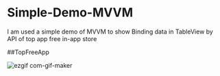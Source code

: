 # Simple-Demo-MVVM
 I am used a simple demo of MVVM to show Binding data in TableView by API of top app free in-app store
 
##TopFreeApp 

![ezgif com-gif-maker](https://user-images.githubusercontent.com/41602889/140686607-dad4f173-fe89-46bb-afdc-ede9f8cf022d.gif)
